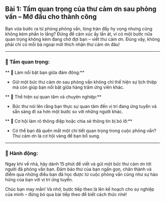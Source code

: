 ## Bài 1: Tầm quan trọng của thư cảm ơn sau phỏng vấn – Mở đầu cho thành công

Bạn vừa bước ra từ phòng phỏng vấn, lòng tràn đầy hy vọng nhưng cũng không kém phần lo lắng? Đừng để cảm xúc ấy lấn át, vì có một bước nữa quan trọng không kém đang chờ đợi bạn – viết thư cảm ơn. Đúng vậy, không phải chỉ có mỗi bà ngoại mới thích nhận thư cảm ơn đâu!

---

### 📌 Tầm quan trọng:

** 🔹 Làm nổi bật bạn giữa đám đông:**
- Gửi một bức thư cảm ơn sau phỏng vấn không chỉ thể hiện sự lịch thiệp mà còn giúp bạn nổi bật giữa hàng trăm ứng viên khác.

** 🔹 Thể hiện sự quan tâm và chuyên nghiệp:**
- Bức thư nói lên rằng bạn thực sự quan tâm đến vị trí đang ứng tuyển và sẵn sàng đi xa hơn một bước so với những người khác.

** 🔹 Cơ hội làm rõ thông điệp hoặc chia sẻ thông tin bị bỏ lỡ:**
- Có thể bạn đã quên mất một chi tiết quan trọng trong cuộc phỏng vấn? Thư cảm ơn là cơ hội vàng để bạn bổ sung.

---

### 🚀 Hành động:

Ngay khi về nhà, hãy dành 15 phút để viết và gửi một bức thư cảm ơn tới người đã phỏng vấn bạn. Đảm bảo thư của bạn ngắn gọn, chân thành và điểm qua những điều bạn đã học được từ cuộc phỏng vấn cũng như sự hào hứng của bạn với vị trí ứng tuyển.

Chúc bạn may mắn! Và nhớ, bước tiếp theo là lên kế hoạch cho sự nghiệp của mình – đừng bỏ qua bài tiếp theo để biết cách thức nhé!
